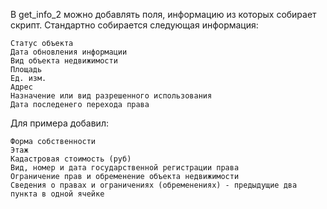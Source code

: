 В get_info_2 можно добавлять поля, информацию из которых собирает скрипт. Стандартно собирается следующая информация:

	Статус объекта
	Дата обновления информации
	Вид объекта недвижимости
	Площадь
	Ед. изм.
	Адрес
	Назначение или вид разрешенного использования
	Дата последенего перехода права

Для примера добавил:

	Форма собственности
	Этаж
  	Кадастровая стоимость (руб)
	Вид, номер и дата государственной регистрации права
	Ограничение прав и обременение объекта недвижимости
	Сведения о правах и ограничениях (обременениях) - предыдущие два пункта в одной ячейке
	
